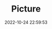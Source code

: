 ---
weight: 1
images:
- /images/edited/163.jpeg
title: Picture
date: 2022-10-24 22:59:53
tags: [luminar neo,work,person,knife,bowl]
---